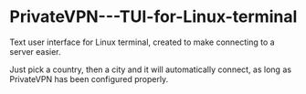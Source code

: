 # PrivateVPN---TUI-for-Linux-terminal

Text user interface for Linux terminal, created to make connecting to a server easier.

Just pick a country, then a city and it will automatically connect, as long as PrivateVPN has been configured properly.
